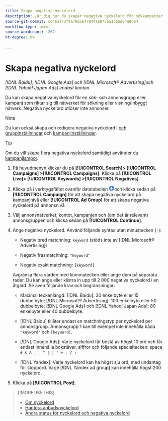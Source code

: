 ```yaml
---
title: Skapa negativa nyckelord
description: Lär dig hur du skapar negativa nyckelord för sökkampanjer och annonsgrupper.
source-git-commit: cd461f73f4a70a5647844a6075ba1c65d64a9b04
workflow-type: tm+mt
source-wordcount: '262'
ht-degree: 0%

---
```


# Skapa negativa nyckelord

*[!DNL Baidu], [!DNL Google Ads] och [!DNL Microsoft® Advertising]och [!DNL Yahoo! Japan Ads] endast konton*

Du kan skapa negativa nyckelord för en sök- och annonsgrupp eller kampanj som riktar sig till nätverket för sökning eller visning/inbyggt nätverk. Negativa nyckelord utlöser inte annonser.

>[!NOTE]
>Du kan också skapa och redigera negativa nyckelord i [och gruppinställningar](/help/search-social-commerce/campaign-management/campaigns/ad-group-manage.md) och [kampanjinställningar](/help/search-social-commerce/campaign-management/campaigns/campaign-manage.md).

>[!TIP]
>Om du vill skapa flera negativa nyckelord samtidigt använder du [kampanjlampor](/help/search-social-commerce/campaign-management/bulksheets/bulksheet-about.md).

1. På huvudmenyn klickar du på **[!UICONTROL Search]> [!UICONTROL Campaigns] >[!UICONTROL Campaigns]**. Klicka på **[!UICONTROL Live]> [!UICONTROL Keywords] >[!UICONTROL Negatives]**.

1. Klicka på i verktygsfältet ovanför datatabellen ![Skapa](/help/search-social-commerce/assets/add.png "Skapa")och klicka sedan på **[!UICONTROL Campaign]** för att skapa negativa nyckelord på kampanjnivå eller **[!UICONTROL Ad Group]** för att skapa negativa nyckelord på annonsnivå.

1. Välj annonsnätverket, kontot, kampanjen och (om det är relevant) annonsgruppen och klicka sedan på **[!UICONTROL Continue]**.

1. Ange negativa nyckelord. Använd följande syntax utan minustecken (`-`):

   * Negativ bred matchning: `keyword` (stöds inte av [!DNL Microsoft® Advertising])

   * Negativ frasmatchning: `"keyword"`

   * Negativ exakt matchning: `[keyword]`

   Avgränsa flera värden med kommatecken eller ange dem på separata rader. Du kan ange eller klistra in upp till 2 000 negativa nyckelord i en åtgärd. Se även följande krav och begränsningar:

   * Maximal teckenlängd: [!DNL Baidu]: 30 enkelbyte eller 15 dubbelbyte; [!DNL Microsoft® Advertising]: 100 enkelbyte eller 50 dubbelbyte; [!DNL Google Ads] och [!DNL Yahoo! Japan Ads]: 80 enkelbyte eller 40 dubbelbyte.

   * [!DNL Baidu] tillåter endast en matchningstyp per nyckelord per annonsgrupp. Annonsgrupp 1 kan till exempel inte innehålla båda `"keyword"` och `[keyword]`.

   * [!DNL Google Ads]: Varje nyckelord får bestå av högst 10 ord och får endast innehålla bokstäver, siffror och följande specialtecken: space `# $ & _ - " [ ] ' + . / :`

   * [!DNL Yandex]: Varje nyckelord kan ha högst sju ord, med undantag för stoppord. Varje [!DNL Yandex ad group] kan innehålla högst 200 nyckelord.


1. Klicka på **[!UICONTROL Post]**.

>[!MORELIKETHIS]
>
>* [Om nyckelord](keyword-about.md)
>* [Hantera anbudsnyckelord](keyword-manage.md)
>* [Ändra status för nyckelord och negativa nyckelord](keyword-status-edit.md)

